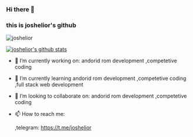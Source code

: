 

















### Hi there 👋
### this is joshelior's github

<img src="https://komarev.com/ghpvc/?username=joshelior&style=flat-square" alt="joshelior" /><br>

[![joshelior's github stats](https://github-readme-stats.vercel.app/api?username=joshelior)](https://github.com/joshelior)

- 🔭 I’m currently working on:
  andorid rom development
  ,competetive coding
- 🌱 I’m currently learning
  andorid rom development
  ,competetive coding
  ,full stack web development
- 👯 I’m looking to collaborate on:
  andorid rom development
  ,competetive coding
- 📫 How to reach me: 

  ,telegram: https://t.me/joshelior
<!--**joshelior/joshelior** is a ✨ _special_ ✨ repository because its `README.md` (this file) appears on your GitHub profile.-->


